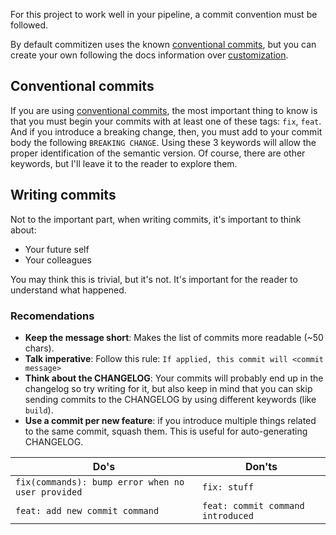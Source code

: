 For this project to work well in your pipeline, a commit convention
must be followed.

By default commitizen uses the known [conventional commits][conventional_commits], but you can create
your own following the docs information over [customization][customization].

## Conventional commits

If you are using [conventional commits][conventional_commits], the most important
thing to know is that you must begin your commits with at least one of these tags: `fix`, `feat`. And if you introduce a breaking change, then, you must
add to your commit body the following `BREAKING CHANGE`.
Using these 3 keywords will allow the proper identification of the semantic version.
Of course, there are other keywords, but I'll leave it to the reader to explore them.

## Writing commits

Not to the important part, when writing commits, it's important to think about:

- Your future self
- Your colleagues

You may think this is trivial, but it's not. It's important for the reader to
understand what happened.

### Recomendations

- **Keep the message short**: Makes the list of commits more readable (~50 chars).
- **Talk imperative**: Follow this rule: `If applied, this commit will <commit message>`
- **Think about the CHANGELOG**: Your commits will probably end up in the changelog
  so try writing for it, but also keep in mind that you can skip sending commits to the CHANGELOG by using different keywords (like `build`).
- **Use a commit per new feature**: if you introduce multiple things related to the same commit, squash them. This is useful for auto-generating CHANGELOG.

| Do's | Don'ts |
| ---- | ------ |
| `fix(commands): bump error when no user provided` | `fix: stuff` |
| `feat: add new commit command` | `feat: commit command introduced` |

[customization]: https://commitizen-tools.github.io/commitizen/customization/
[conventional_commits]: https://www.conventionalcommits.org
